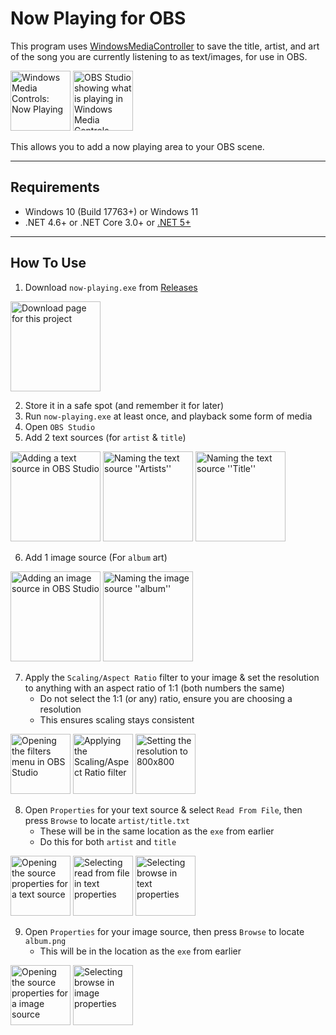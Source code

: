 # Now Playing for OBS

This program uses <a href="https://github.com/DubyaDude/WindowsMediaController/" target="_blank">WindowsMediaController</a> to save the title, artist, and art of the song you are currently listening to as text/images, for use in OBS.

<img alt="Windows Media Controls: Now Playing" src="https://github.com/DamienDavisNeff/obs-nowplaying/assets/105996288/ce2f19e1-4f41-4710-a866-f75fe395fdef" style="height: 10vw">
<img alt="OBS Studio showing what is playing in Windows Media Controls" src="https://github.com/DamienDavisNeff/obs-nowplaying/assets/105996288/89d9feda-8ce3-4f3d-a017-44b43e071381" style="height: 10vw">


This allows you to add a now playing area to your OBS scene.
***
## Requirements
- Windows 10 (Build 17763+) or Windows 11
- .NET 4.6+ or .NET Core 3.0+ or <a href="https://dotnet.microsoft.com/en-us/download" target="_blank">.NET 5+</a>
***
## How To Use
1) Download `now-playing.exe` from <a href="https://github.com/DamienDavisNeff/obs-nowplaying/releases" target="_blank">Releases</a>

<img alt="Download page for this project" src="https://github.com/DamienDavisNeff/obs-nowplaying/assets/105996288/a0f66729-3117-4005-8198-9a4ff46bbdf8" style="height:15vw">

2) Store it in a safe spot (and remember it for later)
3) Run `now-playing.exe` at least once, and playback some form of media
4) Open `OBS Studio`
5) Add 2 text sources (for `artist` & `title`)

<img alt="Adding a text source in OBS Studio" src="https://github.com/DamienDavisNeff/obs-nowplaying/assets/105996288/95ffd545-0c1e-41eb-9bfc-6b0071ffe2e6" style="height:15vw">
<img alt="Naming the text source ''Artists''" src="https://github.com/DamienDavisNeff/obs-nowplaying/assets/105996288/fdce8ec6-2b31-45d7-98f0-eaf1653bcea1" style="height:15vw">
<img alt="Naming the text source ''Title''" src="https://github.com/DamienDavisNeff/obs-nowplaying/assets/105996288/e8b372e0-07a0-4c16-af4a-bd5f0532b253" style="height:15vw">

6) Add 1 image source (For `album` art)

<img alt="Adding an image source in OBS Studio" src="https://github.com/DamienDavisNeff/obs-nowplaying/assets/105996288/a2fb3309-9fa6-401b-bc1f-1cf36b18d7fc" style="height:15vw">
<img alt="Naming the image source ''album''" src="https://github.com/DamienDavisNeff/obs-nowplaying/assets/105996288/8e701a88-7340-4101-9725-83e2283b92a7" style="height:15vw">

7) Apply the `Scaling/Aspect Ratio` filter to your image & set the resolution to anything with an aspect ratio of 1:1 (both numbers the same)
     - Do not select the 1:1 (or any) ratio, ensure you are choosing a resolution
     - This ensures scaling stays consistent

<img alt="Opening the filters menu in OBS Studio" src="https://github.com/DamienDavisNeff/obs-nowplaying/assets/105996288/49fccd09-73dd-429f-8ac0-91e6edd35321" style="height:10vw">
<img alt="Applying the Scaling/Aspect Ratio filter" src="https://github.com/DamienDavisNeff/obs-nowplaying/assets/105996288/84bf7651-ed7d-435e-a99a-c87abf0f3b29" style="height:10vw">
<img alt="Setting the resolution to 800x800" src="https://github.com/DamienDavisNeff/obs-nowplaying/assets/105996288/7508e459-9a4e-43b4-8988-8887fc3f0ce8" style="height:10vw">

8) Open `Properties` for your text source & select `Read From File`, then press `Browse` to locate `artist/title.txt`
     - These will be in the same location as the `exe` from earlier
     - Do this for both `artist` and `title`

<img alt="Opening the source properties for a text source" src="https://github.com/DamienDavisNeff/obs-nowplaying/assets/105996288/0f8be81b-845b-47b7-8986-75c8ac1583d7" style="height:10vw">
<img alt="Selecting read from file in text properties" src="https://github.com/DamienDavisNeff/obs-nowplaying/assets/105996288/6e067842-8d97-4485-b18c-4176e12d5211" style="height:10vw">
<img alt="Selecting browse in text properties" src="https://github.com/DamienDavisNeff/obs-nowplaying/assets/105996288/8265dca8-4826-457e-a8bd-c73d3a767d5d" style="height:10vw">

9) Open `Properties` for your image source, then press `Browse` to locate `album.png`
    - This will be in the location as the `exe` from earlier

<img alt="Opening the source properties for a image source" src="https://github.com/DamienDavisNeff/obs-nowplaying/assets/105996288/52fafe33-2f98-4f50-8d57-b9190b09ef8c" style="height:10vw">
<img alt="Selecting browse in image properties" src="https://github.com/DamienDavisNeff/obs-nowplaying/assets/105996288/8265dca8-4826-457e-a8bd-c73d3a767d5d" style="height:10vw">
